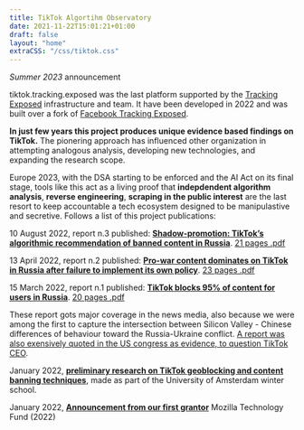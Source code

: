 ```yaml
---
title: TikTok Algortihm Observatory
date: 2021-11-22T15:01:21+01:00
draft: false
layout: "home"
extraCSS: "/css/tiktok.css"
---
```


_Summer 2023_ announcement

tiktok.tracking.exposed was the last platform supported by the [Tracking Exposed](https://tracking.exposed) infrastructure and team. It have been developed in 2022 and was built over a fork of [Facebook Tracking Exposed](https://facebook.tracking.exposed).

**In just few years this project produces unique evidence based findings on TikTok.** The pionering approach has influenced other organization in attempting analogous analysis, developing new technologies, and expanding the research scope.

Europe 2023, with the DSA starting to be enforced and the AI Act on its final stage, tools like this act as a living proof that **indepdendent algorithm analysis**, **reverse engineering**, **scraping in the public interest** are the last resort to keep accountable a tech ecosystem designed to be manipulastive and secretive. Follows a list of this project publications:

10 August 2022, report n.3 published: [**Shadow-promotion: TikTok’s algorithmic recommendation of banned content in Russia**](https://tracking.exposed/press/releases/shadow-promotion-tiktoks-algorithmic-recommendation-of-banned-content-in-russia/). [21 pages .pdf](https://tracking.exposed/pdf/tiktok-russia-ShadowPromotion.pdf)

13 April 2022, report n.2 published: [**Pro-war content dominates on TikTok in Russia after failure to implement its own policy**](https://tracking.exposed/press/releases/pro-war-content-dominates-on-tiktok-in-russia-after-failure-to-implement-its-own-policy/). [23 pages .pdf](https://tracking.exposed/pdf/tiktok-russia-12april2022.pdf)

15 March 2022, report n.1 published: [**TikTok blocks 95% of content for users in Russia**](https://tracking.exposed/press/releases/tiktok-blocks-95-of-content-for-users-in-russia/). [20 pages .pdf](https://tracking.exposed/pdf/tiktok-russia-15march2022.pdf)


These report gots major coverage in the news media, also because we were among the first to capture the intersection between Silicon Valley - Chinese differences of behaviour toward the Russia-Ukraine conflict. [A report was also exensively quoted in the US congress as evidence, to question TikTok CEO](https://www.lankford.senate.gov/news/press-releases/lankford-daines-slam-tiktok-ceo-for-enabling-spread-of-pro-war-propaganda-to-russian-public/).

January 2022, [**preliminary research on TikTok geoblocking and content banning techniques**](/slides/ws22-results/), made as part of the University of Amsterdam winter school.

January 2022, [**Announcement from our first grantor**](https://foundation.mozilla.org/en/blog/a-new-way-to-keep-tiktok-accountable) Mozilla Technology Fund (2022)
